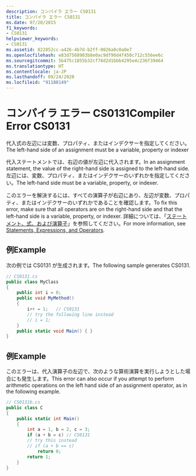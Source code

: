 ```yaml
---
description: コンパイラ エラー CS0131
title: コンパイラ エラー CS0131
ms.date: 07/20/2015
f1_keywords:
- CS0131
helpviewer_keywords:
- CS0131
ms.assetid: 822852cc-a426-4b7d-b2ff-0026a0c0a0e7
ms.openlocfilehash: e83d7568903b8e0ac9df90d4f450c712c556ee6c
ms.sourcegitcommit: 5b475c1855b32cf78d2d1bbb4295e4c236f39464
ms.translationtype: HT
ms.contentlocale: ja-JP
ms.lasthandoff: 09/24/2020
ms.locfileid: "91188149"
---
```

# <a name="compiler-error-cs0131"></a><span data-ttu-id="a65c1-103">コンパイラ エラー CS0131</span><span class="sxs-lookup"><span data-stu-id="a65c1-103">Compiler Error CS0131</span></span>

<span data-ttu-id="a65c1-104">代入式の左辺には変数、プロパティ、またはインデクサーを指定してください。</span><span class="sxs-lookup"><span data-stu-id="a65c1-104">The left-hand side of an assignment must be a variable, property or indexer</span></span>  
  
 <span data-ttu-id="a65c1-105">代入ステートメントでは、右辺の値が左辺に代入されます。</span><span class="sxs-lookup"><span data-stu-id="a65c1-105">In an assignment statement, the value of the right-hand side is assigned to the left-hand side.</span></span> <span data-ttu-id="a65c1-106">左辺には、変数、プロパティ、またはインデクサーのいずれかを指定してください。</span><span class="sxs-lookup"><span data-stu-id="a65c1-106">The left-hand side must be a variable, property, or indexer.</span></span>  
  
 <span data-ttu-id="a65c1-107">このエラーを解決するには、すべての演算子が右辺にあり、左辺が変数、プロパティ、またはインデクサーのいずれかであることを確認します。</span><span class="sxs-lookup"><span data-stu-id="a65c1-107">To fix this error, make sure that all operators are on the right-hand side and that the left-hand side is a variable, property, or indexer.</span></span> <span data-ttu-id="a65c1-108">詳細については、「[ステートメント、式、および演算子](../programming-guide/statements-expressions-operators/index.md)」を参照してください。</span><span class="sxs-lookup"><span data-stu-id="a65c1-108">For more information, see [Statements, Expressions, and Operators](../programming-guide/statements-expressions-operators/index.md).</span></span>  
  
## <a name="example"></a><span data-ttu-id="a65c1-109">例</span><span class="sxs-lookup"><span data-stu-id="a65c1-109">Example</span></span>  

 <span data-ttu-id="a65c1-110">次の例では CS0131 が生成されます。</span><span class="sxs-lookup"><span data-stu-id="a65c1-110">The following sample generates CS0131.</span></span>  
  
```csharp  
// CS0131.cs  
public class MyClass  
{  
    public int i = 0;  
    public void MyMethod()  
    {  
        i++ = 1;   // CS0131  
        // try the following line instead  
        // i = 1;  
    }  
    public static void Main() { }  
}  
```  
  
## <a name="example"></a><span data-ttu-id="a65c1-111">例</span><span class="sxs-lookup"><span data-stu-id="a65c1-111">Example</span></span>  

 <span data-ttu-id="a65c1-112">このエラーは、代入演算子の左辺で、次のような算術演算を実行しようとした場合にも発生します。</span><span class="sxs-lookup"><span data-stu-id="a65c1-112">This error can also occur if you attempt to perform arithmetic operations on the left hand side of an assignment operator, as in the following example.</span></span>  
  
```csharp  
// CS0131b.cs  
public class C  
{  
    public static int Main()  
    {  
        int a = 1, b = 2, c = 3;  
        if (a + b = c) // CS0131  
        // try this instead  
        // if (a + b == c)  
            return 0;  
        return 1;  
    }  
}  
```
